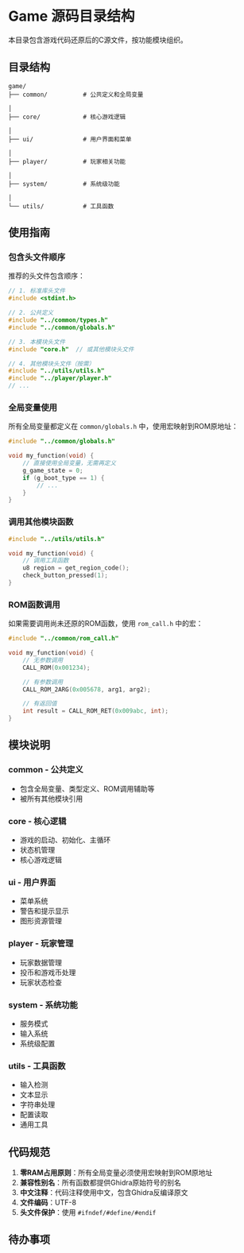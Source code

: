 # Game 源码目录结构

本目录包含游戏代码还原后的C源文件，按功能模块组织。

## 目录结构

```
game/
├── common/          # 公共定义和全局变量

│
├── core/            # 核心游戏逻辑

│
├── ui/              # 用户界面和菜单

│
├── player/          # 玩家相关功能

│
├── system/          # 系统级功能

│
└── utils/           # 工具函数

```

## 使用指南

### 包含头文件顺序

推荐的头文件包含顺序：

```c
// 1. 标准库头文件
#include <stdint.h>

// 2. 公共定义
#include "../common/types.h"
#include "../common/globals.h"

// 3. 本模块头文件
#include "core.h"  // 或其他模块头文件

// 4. 其他模块头文件（按需）
#include "../utils/utils.h"
#include "../player/player.h"
// ...
```

### 全局变量使用

所有全局变量都定义在 `common/globals.h` 中，使用宏映射到ROM原地址：

```c
#include "../common/globals.h"

void my_function(void) {
    // 直接使用全局变量，无需再定义
    g_game_state = 0;
    if (g_boot_type == 1) {
        // ...
    }
}
```

### 调用其他模块函数

```c
#include "../utils/utils.h"

void my_function(void) {
    // 调用工具函数
    u8 region = get_region_code();
    check_button_pressed(1);
}
```

### ROM函数调用

如果需要调用尚未还原的ROM函数，使用 `rom_call.h` 中的宏：

```c
#include "../common/rom_call.h"

void my_function(void) {
    // 无参数调用
    CALL_ROM(0x001234);

    // 有参数调用
    CALL_ROM_2ARG(0x005678, arg1, arg2);

    // 有返回值
    int result = CALL_ROM_RET(0x009abc, int);
}
```

## 模块说明

### common - 公共定义
- 包含全局变量、类型定义、ROM调用辅助等
- 被所有其他模块引用

### core - 核心逻辑
- 游戏的启动、初始化、主循环
- 状态机管理
- 核心游戏逻辑

### ui - 用户界面
- 菜单系统
- 警告和提示显示
- 图形资源管理

### player - 玩家管理
- 玩家数据管理
- 投币和游戏币处理
- 玩家状态检查

### system - 系统功能
- 服务模式
- 输入系统
- 系统级配置

### utils - 工具函数
- 输入检测
- 文本显示
- 字符串处理
- 配置读取
- 通用工具

## 代码规范

1. **零RAM占用原则**：所有全局变量必须使用宏映射到ROM原地址
2. **兼容性别名**：所有函数都提供Ghidra原始符号的别名
3. **中文注释**：代码注释使用中文，包含Ghidra反编译原文
4. **文件编码**：UTF-8
5. **头文件保护**：使用 `#ifndef/#define/#endif`

## 待办事项

